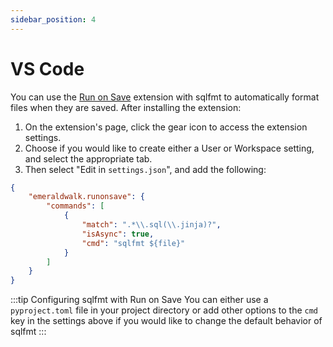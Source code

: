```yaml
---
sidebar_position: 4
---
```


# VS Code

You can use the [Run on Save](https://marketplace.visualstudio.com/items?itemName=emeraldwalk.RunOnSave) extension with sqlfmt to automatically format files when they are saved. After installing the extension:

1. On the extension's page, click the gear icon to access the extension settings.
2. Choose if you would like to create either a User or Workspace setting, and select the appropriate tab. 
3. Then select "Edit in `settings.json`", and add the following:

```JSON title=settings.json
{
    "emeraldwalk.runonsave": {
        "commands": [
            {
                "match": ".*\\.sql(\\.jinja)?",
                "isAsync": true,
                "cmd": "sqlfmt ${file}"
            }
        ]
    }
}
```

:::tip Configuring sqlfmt with Run on Save
You can either use a `pyproject.toml` file in your project directory or add other options to the `cmd` key in the settings above if you would like to change the default behavior of sqlfmt
:::
